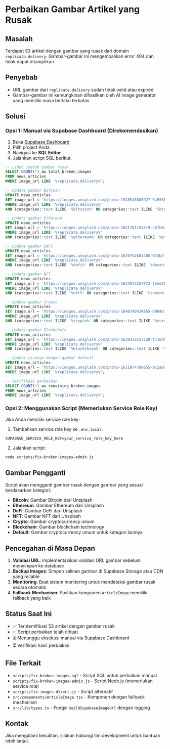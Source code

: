 # Perbaikan Gambar Artikel yang Rusak

## Masalah
Terdapat 53 artikel dengan gambar yang rusak dari domain `replicate.delivery`. Gambar-gambar ini mengembalikan error 404 dan tidak dapat ditampilkan.

## Penyebab
- URL gambar dari `replicate.delivery` sudah tidak valid atau expired
- Gambar-gambar ini kemungkinan dihasilkan oleh AI image generator yang memiliki masa berlaku terbatas

## Solusi

### Opsi 1: Manual via Supabase Dashboard (Direkomendasikan)
1. Buka [Supabase Dashboard](https://supabase.com/dashboard)
2. Pilih project Anda
3. Navigasi ke **SQL Editor**
4. Jalankan script SQL berikut:

```sql
-- Lihat jumlah gambar rusak
SELECT COUNT(*) as total_broken_images
FROM news_articles 
WHERE image_url LIKE '%replicate.delivery%';

-- Update gambar Bitcoin
UPDATE news_articles 
SET image_url = 'https://images.unsplash.com/photo-1518546305927-5a555bb7020d?w=800&h=400&fit=crop&auto=format'
WHERE image_url LIKE '%replicate.delivery%'
AND (categories::text ILIKE '%bitcoin%' OR categories::text ILIKE '%btc%');

-- Update gambar Ethereum
UPDATE news_articles 
SET image_url = 'https://images.unsplash.com/photo-1621761191319-c6fb62004040?w=800&h=400&fit=crop&auto=format'
WHERE image_url LIKE '%replicate.delivery%'
AND (categories::text ILIKE '%ethereum%' OR categories::text ILIKE '%eth%');

-- Update gambar DeFi
UPDATE news_articles 
SET image_url = 'https://images.unsplash.com/photo-1639762681485-074b7f938ba0?w=800&h=400&fit=crop&auto=format'
WHERE image_url LIKE '%replicate.delivery%'
AND (categories::text ILIKE '%defi%' OR categories::text ILIKE '%decentralized%');

-- Update gambar NFT
UPDATE news_articles 
SET image_url = 'https://images.unsplash.com/photo-1634973357973-f2ed2657db3c?w=800&h=400&fit=crop&auto=format'
WHERE image_url LIKE '%replicate.delivery%'
AND (categories::text ILIKE '%nft%' OR categories::text ILIKE '%token%');

-- Update gambar Crypto
UPDATE news_articles 
SET image_url = 'https://images.unsplash.com/photo-1640340434855-6084b1f4901c?w=800&h=400&fit=crop&auto=format'
WHERE image_url LIKE '%replicate.delivery%'
AND (categories::text ILIKE '%crypto%' OR categories::text ILIKE '%currency%');

-- Update gambar Blockchain
UPDATE news_articles 
SET image_url = 'https://images.unsplash.com/photo-1639322537228-f710d846310a?w=800&h=400&fit=crop&auto=format'
WHERE image_url LIKE '%replicate.delivery%'
AND (categories::text ILIKE '%blockchain%' OR categories::text ILIKE '%chain%');

-- Update sisanya dengan gambar default
UPDATE news_articles 
SET image_url = 'https://images.unsplash.com/photo-1611974789855-9c2a0a7236a3?w=800&h=400&fit=crop&auto=format'
WHERE image_url LIKE '%replicate.delivery%';

-- Verifikasi perbaikan
SELECT COUNT(*) as remaining_broken_images
FROM news_articles 
WHERE image_url LIKE '%replicate.delivery%';
```

### Opsi 2: Menggunakan Script (Memerlukan Service Role Key)
Jika Anda memiliki service role key:

1. Tambahkan service role key ke `.env.local`:
```
SUPABASE_SERVICE_ROLE_KEY=your_service_role_key_here
```

2. Jalankan script:
```bash
node scripts/fix-broken-images-admin.js
```

## Gambar Pengganti
Script akan mengganti gambar rusak dengan gambar yang sesuai berdasarkan kategori:

- **Bitcoin**: Gambar Bitcoin dari Unsplash
- **Ethereum**: Gambar Ethereum dari Unsplash  
- **DeFi**: Gambar DeFi dari Unsplash
- **NFT**: Gambar NFT dari Unsplash
- **Crypto**: Gambar cryptocurrency umum
- **Blockchain**: Gambar blockchain technology
- **Default**: Gambar cryptocurrency umum untuk kategori lainnya

## Pencegahan di Masa Depan

1. **Validasi URL**: Implementasikan validasi URL gambar sebelum menyimpan ke database
2. **Backup Images**: Simpan salinan gambar di Supabase Storage atau CDN yang reliable
3. **Monitoring**: Buat sistem monitoring untuk mendeteksi gambar rusak secara otomatis
4. **Fallback Mechanism**: Pastikan komponen `ArticleImage` memiliki fallback yang baik

## Status Saat Ini
- ✅ Teridentifikasi 53 artikel dengan gambar rusak
- ✅ Script perbaikan telah dibuat
- ⏳ Menunggu eksekusi manual via Supabase Dashboard
- ⏳ Verifikasi hasil perbaikan

## File Terkait
- `scripts/fix-broken-images.sql` - Script SQL untuk perbaikan manual
- `scripts/fix-broken-images-admin.js` - Script Node.js (memerlukan service role)
- `scripts/fix-images-direct.js` - Script alternatif
- `src/components/ArticleImage.tsx` - Komponen dengan fallback mechanism
- `src/lib/types.ts` - Fungsi `buildSupabaseImageUrl` dengan logging

## Kontak
Jika mengalami kesulitan, silakan hubungi tim development untuk bantuan lebih lanjut.